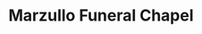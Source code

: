 ---
title: "Marzullo Funeral Chapel"
url: /baltimore/marzullo-funeral-chapel/
shop: funeral directors
---